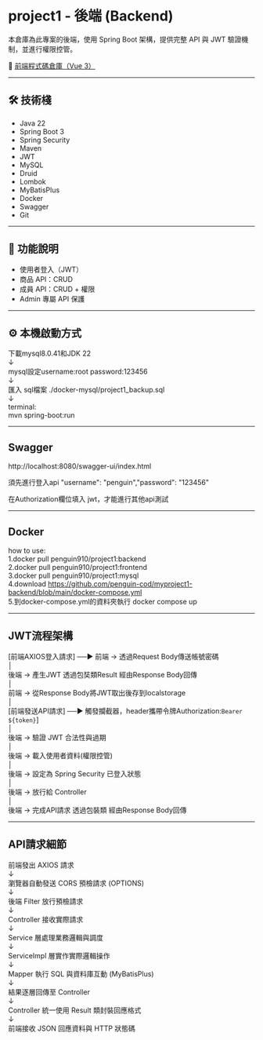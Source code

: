 # project1 - 後端 (Backend)

本倉庫為此專案的後端，使用 Spring Boot 架構，提供完整 API 與 JWT 驗證機制，並進行權限控管。

🔗 [前端程式碼倉庫（Vue 3）](https://github.com/penguin-cod/myproject1-frontend)

---

## 🛠 技術棧

- Java 22
- Spring Boot 3
- Spring Security
- Maven
- JWT
- MySQL
- Druid
- Lombok
- MyBatisPlus
- Docker
- Swagger
- Git

---

## 📘 功能說明

- 使用者登入（JWT）
- 商品 API：CRUD
- 成員 API：CRUD + 權限
- Admin 專屬 API 保護

---

## ⚙️ 本機啟動方式

下載mysql8.0.41和JDK 22   
        ↓  
mysql設定username:root password:123456  
        ↓  
匯入 sql檔案 ./docker-mysql/project1_backup.sql  
        ↓  
terminal:  
mvn spring-boot:run  

---

## Swagger
http://localhost:8080/swagger-ui/index.html

須先進行登入api "username": "penguin","password": "123456"
     
在Authorization欄位填入 jwt，才能進行其他api測試

---

## Docker

how to use:  
1.docker pull penguin910/project1:backend  
2.docker pull penguin910/project1:frontend  
3.docker pull penguin910/project1:mysql  
4.download https://github.com/penguin-cod/myproject1-backend/blob/main/docker-compose.yml  
5.到docker-compose.yml的資料夾執行 docker compose up  

---

## JWT流程架構

[前端AXIOS登入請求] ──▶ 前端 → 透過Request Body傳送帳號密碼  
                         │  
                      後端 → 產生JWT 透過包奘類Result 經由Response Body回傳  
                         │  
                      前端 → 從Response Body將JWT取出後存到localstorage  
                         │  
[前端發送API請求] ──▶ 觸發攔截器，header攜帶令牌Authorization:`Bearer ${token}`]  
                                   │  
                            後端 → 驗證 JWT 合法性與過期  
                                   │  
                            後端 → 載入使用者資料(權限控管)  
                                   │  
                            後端 → 設定為 Spring Security 已登入狀態  
                                   │  
                            後端 → 放行給 Controller  
                                   │  
                            後端 → 完成API請求 透過包裝類 經由Response Body回傳  

---

## API請求細節

前端發出 AXIOS 請求  
        ↓  
瀏覽器自動發送 CORS 預檢請求 (OPTIONS)  
        ↓  
後端 Filter 放行預檢請求  
        ↓  
Controller 接收實際請求  
        ↓  
Service 層處理業務邏輯與調度  
        ↓  
ServiceImpl 層實作實際邏輯操作  
        ↓  
Mapper 執行 SQL 與資料庫互動 (MyBatisPlus)  
        ↓  
結果逐層回傳至 Controller  
        ↓  
Controller 統一使用 Result 類封裝回應格式  
        ↓  
前端接收 JSON 回應資料與 HTTP 狀態碼  





